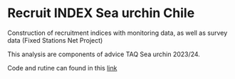 # Recruit INDEX Sea urchin Chile


Construction of recruitment indices with monitoring data, as well as survey data (Fixed Stations Net Project)

This analysis are components of advice TAQ Sea urchin 2023/24.

Code and rutine can found in this [link](https://mauromardones.github.io/recruit_seaurchin_Chile/)
